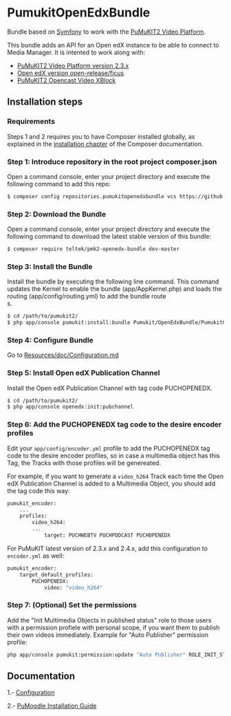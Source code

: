 # PumukitOpenEdxBundle

Bundle based on [Symfony](http://symfony.com/) to work with the [PuMuKIT2 Video Platform](https://github.com/campusdomar/PuMuKIT2/blob/2.3.x/README.md).

This bundle adds an API for an Open edX instance to be able to connect to Media Manager. It is intented to work along with:

- [PuMuKIT2 Video Platform version 2.3.x](https://github.com/campusdomar/PuMuKIT2/blob/2.3.x/README.md)
- [Open edX version open-release/ficus](https://github.com/edx/edx-platform)
- [PuMuKIT2 Opencast Video XBlock](https://github.com/teltek/pumukit2-opencast-video-xblock)


## Installation steps

### Requirements

Steps 1 and 2 requires you to have Composer installed globally, as explained
in the [installation chapter](https://getcomposer.org/doc/00-intro.md)
of the Composer documentation.

### Step 1: Introduce repository in the root project composer.json

Open a command console, enter your project directory and execute the
following command to add this repo:

```bash
$ composer config repositories.pumukitopenedxbundle vcs https://github.com/teltek/PuMuKIT2-open-edx-bundle.git
```

### Step 2: Download the Bundle

Open a command console, enter your project directory and execute the
following command to download the latest stable version of this bundle:

```bash
$ composer require teltek/pmk2-openedx-bundle dev-master
```

### Step 3: Install the Bundle

Install the bundle by executing the following line command. This command updates the Kernel to enable the bundle (app/AppKernel.php) and loads the routing (app/config/routing.yml) to add the bundle route\
s.

```bash
$ cd /path/to/pumukit2/
$ php app/console pumukit:install:bundle Pumukit/OpenEdxBundle/PumukitOpenEdxBundle
```

### Step 4: Configure Bundle

Go to [Resources/doc/Configuration.md](Resources/doc/Configuration.md)

### Step 5: Install Open edX Publication Channel

Install the Open edX Publication Channel with tag code PUCHOPENEDX.

```bash
$ cd /path/to/pumukit2/
$ php app/console openedx:init:pubchannel
```

### Step 6: Add the PUCHOPENEDX tag code to the desire encoder profiles

Edit your `app/config/encoder.yml` profile to add the PUCHOPENEDX tag code to the desire encoder profiles,
so in case a multimedia object has this Tag, the Tracks with those profiles will be genereated.

For example, if you want to generate a `video_h264` Track each time the Open edX Publication Channel is
added to a Multimedia Object, you should add the tag code this way:

```bash
pumukit_encoder:
    ...
    profiles:
        video_h264:
	    ...
            target: PUCHWEBTV PUCHPODCAST PUCHOPENEDX

```

For PuMuKIT latest version of 2.3.x and 2.4.x, add this configuration to `encoder.yml` as well:

``` bash
pumukit_encoder:
    target_default_profiles:
        PUCHOPENEDX:
            video: "video_h264"
```

### Step 7: (Optional) Set the permissions

Add the "Init Multimedia Objects in published status" role to those users with a
permission profiele with personal scope, if you want them to publish their own
videos immediately. Example for "Auto Publisher" permission profile:

```bash
php app/console pumukit:permission:update "Auto Publisher" ROLE_INIT_STATUS_PUBLISHED
```

## Documentation

1.- [Configuration](Resources/doc/Configuration.md)

2.- [PuMoodle Installation Guide](Resources/doc/PuMoodleInstallationGuide.md)
